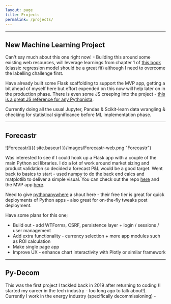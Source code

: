 ```yaml
---
layout: page
title: Projects
permalink: /projects/
---
```

----

## New Machine Learning Project

Can't say much about this one right now! - Building this around some existing web resources, will leverage learnings from
chapter 1 of [this book](https://www.amazon.co.uk/Hands-Machine-Learning-Scikit-Learn-TensorFlow/dp/1492032646/ref=asc_df_1492032646/?tag=googshopuk-21&linkCode=df0&hvadid=375498709181&hvpos=&hvnetw=g&hvrand=8546052863628994399&hvpone=&hvptwo=&hvqmt=&hvdev=c&hvdvcmdl=&hvlocint=&hvlocphy=1007293&hvtargid=pla-523968811896&psc=1&th=1&psc=1&tag=&ref=&adgrpid=76471991426&hvpone=&hvptwo=&hvadid=375498709181&hvpos=&hvnetw=g&hvrand=8546052863628994399&hvqmt=&hvdev=c&hvdvcmdl=&hvlocint=&hvlocphy=1007293&hvtargid=pla-523968811896) (classic regression model should be a great fit) although I need to overcome the labelling challenge first. 

Have already built some Flask scaffolding to support the MVP app, getting a bit ahead of myself here but effort expended on this now will help later on in the
production phase.  There is even some JS creeping into the project - [this is a great JS reference for any Pythonista](https://realpython.com/python-vs-javascript/).

Currently doing all the usual Jupyter, Pandas & Scikit-learn data wrangling & checking for statistical significance before ML implementation phase.  

----

## Forecastr

![Forecastr]({{ site.baseurl }}/images/Forecastr-web.png "Forecastr")

Was interested to see if I could hook up a Flask app with a couple of the main Python sci libraries.  I do a lot of work around market sizing and
product validation so decided a forecast P&L would be a good target.  Went back to basics to start - used numpy to do the back end calcs and matplotlib
to deliver a simple visual.  You can check out the repo [here](https://github.com/John-E-Davidson72/Forecastr-MVP) and the MVP app [here](https://johndavidson.eu.pythonanywhere.com/).  

Need to give [pythonanywhere](https://eu.pythonanywhere.com/) a shout here - their free tier is great for quick deployments of Python apps - also great for on-the-fly tweaks post deployment.

Have some plans for this one;

* Build out - add WTForms, CSRF, persistence layer + login / sessions / user management
* Add extra functionality - currency selection + more app modules such as ROI calculation
* Make single page app
* Improve UX - enhance chart interactivity with Plotly or similar framework

----

## Py-Decom

This was the first project I tackled back in 2019 after returning to coding (I started my career in the tech industry - too long ago to talk about!).  
Currently I work in the energy industry (specifically decommissioning) - 
